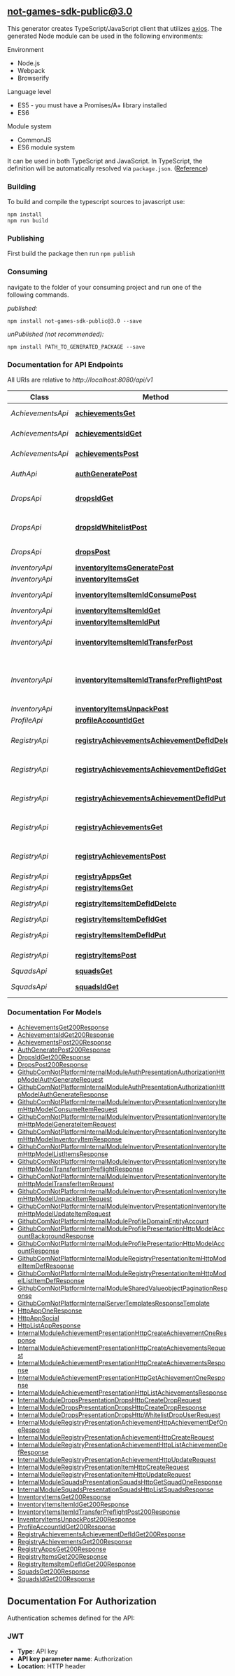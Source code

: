## not-games-sdk-public@3.0

This generator creates TypeScript/JavaScript client that utilizes [axios](https://github.com/axios/axios). The generated Node module can be used in the following environments:

Environment
* Node.js
* Webpack
* Browserify

Language level
* ES5 - you must have a Promises/A+ library installed
* ES6

Module system
* CommonJS
* ES6 module system

It can be used in both TypeScript and JavaScript. In TypeScript, the definition will be automatically resolved via `package.json`. ([Reference](https://www.typescriptlang.org/docs/handbook/declaration-files/consumption.html))

### Building

To build and compile the typescript sources to javascript use:
```
npm install
npm run build
```

### Publishing

First build the package then run `npm publish`

### Consuming

navigate to the folder of your consuming project and run one of the following commands.

_published:_

```
npm install not-games-sdk-public@3.0 --save
```

_unPublished (not recommended):_

```
npm install PATH_TO_GENERATED_PACKAGE --save
```

### Documentation for API Endpoints

All URIs are relative to *http://localhost:8080/api/v1*

Class | Method | HTTP request | Description
------------ | ------------- | ------------- | -------------
*AchievementsApi* | [**achievementsGet**](docs/AchievementsApi.md#achievementsget) | **GET** /achievements | List achievements
*AchievementsApi* | [**achievementsIdGet**](docs/AchievementsApi.md#achievementsidget) | **GET** /achievements/{id} | Get achievement
*AchievementsApi* | [**achievementsPost**](docs/AchievementsApi.md#achievementspost) | **POST** /achievements | Create achievement
*AuthApi* | [**authGeneratePost**](docs/AuthApi.md#authgeneratepost) | **POST** /auth/generate | Generate new auth
*DropsApi* | [**dropsIdGet**](docs/DropsApi.md#dropsidget) | **GET** /drops/{id} | Check user eligibility for a drop
*DropsApi* | [**dropsIdWhitelistPost**](docs/DropsApi.md#dropsidwhitelistpost) | **POST** /drops/{id}/whitelist | Whitelist users for a drop
*DropsApi* | [**dropsPost**](docs/DropsApi.md#dropspost) | **POST** /drops | Create a new drop
*InventoryApi* | [**inventoryItemsGeneratePost**](docs/InventoryApi.md#inventoryitemsgeneratepost) | **POST** /inventory/items/generate | Generate item
*InventoryApi* | [**inventoryItemsGet**](docs/InventoryApi.md#inventoryitemsget) | **GET** /inventory/items | List items
*InventoryApi* | [**inventoryItemsItemIdConsumePost**](docs/InventoryApi.md#inventoryitemsitemidconsumepost) | **POST** /inventory/items/{item_id}/consume | Consume item
*InventoryApi* | [**inventoryItemsItemIdGet**](docs/InventoryApi.md#inventoryitemsitemidget) | **GET** /inventory/items/{item_id} | Get item
*InventoryApi* | [**inventoryItemsItemIdPut**](docs/InventoryApi.md#inventoryitemsitemidput) | **PUT** /inventory/items/{item_id} | Update item
*InventoryApi* | [**inventoryItemsItemIdTransferPost**](docs/InventoryApi.md#inventoryitemsitemidtransferpost) | **POST** /inventory/items/{item_id}/transfer | Transfer item to another account
*InventoryApi* | [**inventoryItemsItemIdTransferPreflightPost**](docs/InventoryApi.md#inventoryitemsitemidtransferpreflightpost) | **POST** /inventory/items/{item_id}/transfer-preflight | Check transfer item possibility to another account
*InventoryApi* | [**inventoryItemsUnpackPost**](docs/InventoryApi.md#inventoryitemsunpackpost) | **POST** /inventory/items/unpack | Unpack item
*ProfileApi* | [**profileAccountIdGet**](docs/ProfileApi.md#profileaccountidget) | **GET** /profile/{account_id} | Get account
*RegistryApi* | [**registryAchievementsAchievementDefIdDelete**](docs/RegistryApi.md#registryachievementsachievementdefiddelete) | **DELETE** /registry/achievements/{achievement_def_id} | Delete achievement-def
*RegistryApi* | [**registryAchievementsAchievementDefIdGet**](docs/RegistryApi.md#registryachievementsachievementdefidget) | **GET** /registry/achievements/{achievement_def_id} | Get achievement-def
*RegistryApi* | [**registryAchievementsAchievementDefIdPut**](docs/RegistryApi.md#registryachievementsachievementdefidput) | **PUT** /registry/achievements/{achievement_def_id} | Update achievement-def
*RegistryApi* | [**registryAchievementsGet**](docs/RegistryApi.md#registryachievementsget) | **GET** /registry/achievements | List achievement-def
*RegistryApi* | [**registryAchievementsPost**](docs/RegistryApi.md#registryachievementspost) | **POST** /registry/achievements | Create achievement-def
*RegistryApi* | [**registryAppsGet**](docs/RegistryApi.md#registryappsget) | **GET** /registry/apps | List apps
*RegistryApi* | [**registryItemsGet**](docs/RegistryApi.md#registryitemsget) | **GET** /registry/items | List item-def
*RegistryApi* | [**registryItemsItemDefIdDelete**](docs/RegistryApi.md#registryitemsitemdefiddelete) | **DELETE** /registry/items/{item_def_id} | Delete item-def
*RegistryApi* | [**registryItemsItemDefIdGet**](docs/RegistryApi.md#registryitemsitemdefidget) | **GET** /registry/items/{item_def_id} | Get item-def
*RegistryApi* | [**registryItemsItemDefIdPut**](docs/RegistryApi.md#registryitemsitemdefidput) | **PUT** /registry/items/{item_def_id} | Update item-def
*RegistryApi* | [**registryItemsPost**](docs/RegistryApi.md#registryitemspost) | **POST** /registry/items | Create item-def
*SquadsApi* | [**squadsGet**](docs/SquadsApi.md#squadsget) | **GET** /squads | List squads
*SquadsApi* | [**squadsIdGet**](docs/SquadsApi.md#squadsidget) | **GET** /squads/{id} | Get squad by id


### Documentation For Models

 - [AchievementsGet200Response](docs/AchievementsGet200Response.md)
 - [AchievementsIdGet200Response](docs/AchievementsIdGet200Response.md)
 - [AchievementsPost200Response](docs/AchievementsPost200Response.md)
 - [AuthGeneratePost200Response](docs/AuthGeneratePost200Response.md)
 - [DropsIdGet200Response](docs/DropsIdGet200Response.md)
 - [DropsPost200Response](docs/DropsPost200Response.md)
 - [GithubComNotPlatformInternalModuleAuthPresentationAuthorizationHttpModelAuthGenerateRequest](docs/GithubComNotPlatformInternalModuleAuthPresentationAuthorizationHttpModelAuthGenerateRequest.md)
 - [GithubComNotPlatformInternalModuleAuthPresentationAuthorizationHttpModelAuthGenerateResponse](docs/GithubComNotPlatformInternalModuleAuthPresentationAuthorizationHttpModelAuthGenerateResponse.md)
 - [GithubComNotPlatformInternalModuleInventoryPresentationInventoryItemHttpModelConsumeItemRequest](docs/GithubComNotPlatformInternalModuleInventoryPresentationInventoryItemHttpModelConsumeItemRequest.md)
 - [GithubComNotPlatformInternalModuleInventoryPresentationInventoryItemHttpModelGenerateItemRequest](docs/GithubComNotPlatformInternalModuleInventoryPresentationInventoryItemHttpModelGenerateItemRequest.md)
 - [GithubComNotPlatformInternalModuleInventoryPresentationInventoryItemHttpModelInventoryItemResponse](docs/GithubComNotPlatformInternalModuleInventoryPresentationInventoryItemHttpModelInventoryItemResponse.md)
 - [GithubComNotPlatformInternalModuleInventoryPresentationInventoryItemHttpModelListItemsResponse](docs/GithubComNotPlatformInternalModuleInventoryPresentationInventoryItemHttpModelListItemsResponse.md)
 - [GithubComNotPlatformInternalModuleInventoryPresentationInventoryItemHttpModelTransferItemPreflightResponse](docs/GithubComNotPlatformInternalModuleInventoryPresentationInventoryItemHttpModelTransferItemPreflightResponse.md)
 - [GithubComNotPlatformInternalModuleInventoryPresentationInventoryItemHttpModelTransferItemRequest](docs/GithubComNotPlatformInternalModuleInventoryPresentationInventoryItemHttpModelTransferItemRequest.md)
 - [GithubComNotPlatformInternalModuleInventoryPresentationInventoryItemHttpModelUnpackItemRequest](docs/GithubComNotPlatformInternalModuleInventoryPresentationInventoryItemHttpModelUnpackItemRequest.md)
 - [GithubComNotPlatformInternalModuleInventoryPresentationInventoryItemHttpModelUpdateItemRequest](docs/GithubComNotPlatformInternalModuleInventoryPresentationInventoryItemHttpModelUpdateItemRequest.md)
 - [GithubComNotPlatformInternalModuleProfileDomainEntityAccount](docs/GithubComNotPlatformInternalModuleProfileDomainEntityAccount.md)
 - [GithubComNotPlatformInternalModuleProfilePresentationHttpModelAccountBackgroundResponse](docs/GithubComNotPlatformInternalModuleProfilePresentationHttpModelAccountBackgroundResponse.md)
 - [GithubComNotPlatformInternalModuleProfilePresentationHttpModelAccountResponse](docs/GithubComNotPlatformInternalModuleProfilePresentationHttpModelAccountResponse.md)
 - [GithubComNotPlatformInternalModuleRegistryPresentationItemHttpModelItemDefResponse](docs/GithubComNotPlatformInternalModuleRegistryPresentationItemHttpModelItemDefResponse.md)
 - [GithubComNotPlatformInternalModuleRegistryPresentationItemHttpModelListItemDefResponse](docs/GithubComNotPlatformInternalModuleRegistryPresentationItemHttpModelListItemDefResponse.md)
 - [GithubComNotPlatformInternalModuleSharedValueobjectPaginationResponse](docs/GithubComNotPlatformInternalModuleSharedValueobjectPaginationResponse.md)
 - [GithubComNotPlatformInternalServerTemplatesResponseTemplate](docs/GithubComNotPlatformInternalServerTemplatesResponseTemplate.md)
 - [HttpAppOneResponse](docs/HttpAppOneResponse.md)
 - [HttpAppSocial](docs/HttpAppSocial.md)
 - [HttpListAppResponse](docs/HttpListAppResponse.md)
 - [InternalModuleAchievementPresentationHttpCreateAchievementOneResponse](docs/InternalModuleAchievementPresentationHttpCreateAchievementOneResponse.md)
 - [InternalModuleAchievementPresentationHttpCreateAchievementsRequest](docs/InternalModuleAchievementPresentationHttpCreateAchievementsRequest.md)
 - [InternalModuleAchievementPresentationHttpCreateAchievementsResponse](docs/InternalModuleAchievementPresentationHttpCreateAchievementsResponse.md)
 - [InternalModuleAchievementPresentationHttpGetAchievementOneResponse](docs/InternalModuleAchievementPresentationHttpGetAchievementOneResponse.md)
 - [InternalModuleAchievementPresentationHttpListAchievementsResponse](docs/InternalModuleAchievementPresentationHttpListAchievementsResponse.md)
 - [InternalModuleDropsPresentationDropsHttpCreateDropRequest](docs/InternalModuleDropsPresentationDropsHttpCreateDropRequest.md)
 - [InternalModuleDropsPresentationDropsHttpCreateDropResponse](docs/InternalModuleDropsPresentationDropsHttpCreateDropResponse.md)
 - [InternalModuleDropsPresentationDropsHttpWhitelistDropUserRequest](docs/InternalModuleDropsPresentationDropsHttpWhitelistDropUserRequest.md)
 - [InternalModuleRegistryPresentationAchievementHttpAchievementDefOneResponse](docs/InternalModuleRegistryPresentationAchievementHttpAchievementDefOneResponse.md)
 - [InternalModuleRegistryPresentationAchievementHttpCreateRequest](docs/InternalModuleRegistryPresentationAchievementHttpCreateRequest.md)
 - [InternalModuleRegistryPresentationAchievementHttpListAchievementDefResponse](docs/InternalModuleRegistryPresentationAchievementHttpListAchievementDefResponse.md)
 - [InternalModuleRegistryPresentationAchievementHttpUpdateRequest](docs/InternalModuleRegistryPresentationAchievementHttpUpdateRequest.md)
 - [InternalModuleRegistryPresentationItemHttpCreateRequest](docs/InternalModuleRegistryPresentationItemHttpCreateRequest.md)
 - [InternalModuleRegistryPresentationItemHttpUpdateRequest](docs/InternalModuleRegistryPresentationItemHttpUpdateRequest.md)
 - [InternalModuleSquadsPresentationSquadsHttpGetSquadOneResponse](docs/InternalModuleSquadsPresentationSquadsHttpGetSquadOneResponse.md)
 - [InternalModuleSquadsPresentationSquadsHttpListSquadsResponse](docs/InternalModuleSquadsPresentationSquadsHttpListSquadsResponse.md)
 - [InventoryItemsGet200Response](docs/InventoryItemsGet200Response.md)
 - [InventoryItemsItemIdGet200Response](docs/InventoryItemsItemIdGet200Response.md)
 - [InventoryItemsItemIdTransferPreflightPost200Response](docs/InventoryItemsItemIdTransferPreflightPost200Response.md)
 - [InventoryItemsUnpackPost200Response](docs/InventoryItemsUnpackPost200Response.md)
 - [ProfileAccountIdGet200Response](docs/ProfileAccountIdGet200Response.md)
 - [RegistryAchievementsAchievementDefIdGet200Response](docs/RegistryAchievementsAchievementDefIdGet200Response.md)
 - [RegistryAchievementsGet200Response](docs/RegistryAchievementsGet200Response.md)
 - [RegistryAppsGet200Response](docs/RegistryAppsGet200Response.md)
 - [RegistryItemsGet200Response](docs/RegistryItemsGet200Response.md)
 - [RegistryItemsItemDefIdGet200Response](docs/RegistryItemsItemDefIdGet200Response.md)
 - [SquadsGet200Response](docs/SquadsGet200Response.md)
 - [SquadsIdGet200Response](docs/SquadsIdGet200Response.md)


<a id="documentation-for-authorization"></a>
## Documentation For Authorization


Authentication schemes defined for the API:
<a id="JWT"></a>
### JWT

- **Type**: API key
- **API key parameter name**: Authorization
- **Location**: HTTP header

